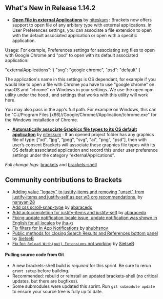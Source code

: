 What's New in Release 1.14.2
-------------------------
* [**Open File in external Applications**](https://github.com/adobe/brackets/pull/15088) by [niteskum](https://github.com/niteskum) : Brackets now offers support to open file of any arbitary type with external applications. In User Preferences settings, you can associate a file extension to open with the default associated application or open with a specific application.

Usage: For example, Preferences settings for associating svg files to open with Google Chrome and "psd" to open with its default associated application:

"externalApplications": { "svg": "google chrome", "psd": "default" }

The application's name in this settings is OS dependant, for example if you would like to open a file with Chrome you have to use "google chrome" on macOS and "chrome" on Windows in your settings. We use the open npm utility under the hood , and settings that works with this utility will work here.

You may also pass in the app's full path. For example on Windows, this can be "C://Program Files (x86)//Google/Chrome//Application//chrome.exe" for the Windows installation of Chrome.

* [**Automatically associate Graphics file types to its OS default application**](https://github.com/adobe/brackets/pull/15092) by [niteskum](https://github.com/niteskum) :  If an opened project folder has any graphics file of type: ["xd", "jpg", "jpeg", "svg", "ai", "png", "psd"], then with user’s consent Brackets will associate these graphics file types with its OS default associated application and record this under user preference settings under the category “externalApplications”.

_Full change logs:_ [brackets](https://github.com/adobe/brackets/compare/release-1.14.1...release#commits_bucket) and [brackets-shell](https://github.com/adobe/brackets-shell/compare/release-1.14.1...release-1.14.2#commits_bucket)

Community contributions to Brackets
-----------------------------------


* [Adding value "legacy" to justify-items and removing "unset" from justify-items and justify-self as per w3 org recommendations.](https://github.com/adobe/brackets/pull/14555) by [narayani28](https://github.com/narayani28)
* [Add css scroll-snap-type](https://github.com/adobe/brackets/pull/14555) by [abaracedo](https://github.com/abaracedo)
* [Add autocompletion for justify-items and justify-self](https://github.com/adobe/brackets/pull/14558) by [abaracedo](https://github.com/abaracedo)
* [Fixing update notification locale issue, update notification was shown in English for all locales](https://github.com/adobe/brackets/pull/14995) by [jha-g](https://github.com/jha-g)
* [Fix filters for In App Notifications ](https://github.com/adobe/brackets/pull/14797) by [shubhsnov](https://github.com/shubhsnov)
* [Public methods for closing Search Results and References bottom panel](https://github.com/adobe/brackets/pull/15016) by [SietseB](https://github.com/SietseB)
* [Fix for: `Reload With(out) Extensions` not working](https://github.com/adobe/brackets/pull/15017) by [SietseB](https://github.com/SietseB)

#### Pulling source code from Git

* A new brackets-shell build is _required_ for this sprint. Be sure to rerun `grunt setup` before building.
* Recommended: rebuild or reinstall an updated brackets-shell (no critical updates, but there are bugfixes).
* Some submodules were updated this sprint. Run `git submodule update` to ensure your source tree is fully up to date.